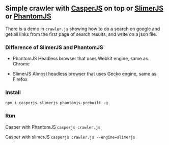 ## Simple crawler with [CasperJS](http://docs.casperjs.org) on top or [SlimerJS](https://slimerjs.org/) or [PhantomJS](http://phantomjs.org/)

There is a demo in `crawler.js` showing how to do a search on google and get all links from the first page of search results, and write on a json file.

### Difference of SlimerJS and PhantomJS

- PhantomJS
Headless browser that uses Webkit engine, same as Chrome

- SlimerJS
Almost headless browser that uses Gecko engine, same as Firefox

### Install
`npm i casperjs slimerjs phantomjs-prebuilt -g`

### Run
Casper with PhantomJS
`casperjs crawler.js`

Casper with slimerJS 
`casperjs crawler.js --engine=slimerjs`
